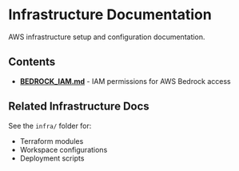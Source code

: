 # Infrastructure Documentation

AWS infrastructure setup and configuration documentation.

## Contents

- **[BEDROCK_IAM.md](./BEDROCK_IAM.md)** - IAM permissions for AWS Bedrock access

## Related Infrastructure Docs

See the `infra/` folder for:
- Terraform modules
- Workspace configurations
- Deployment scripts
